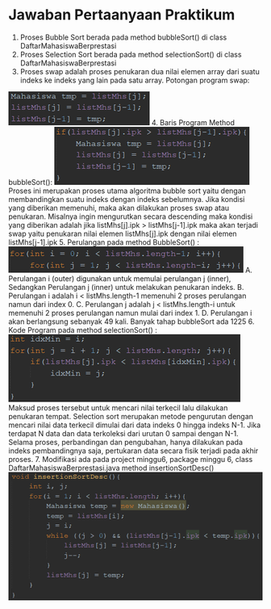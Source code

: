 # Jawaban Pertaanyaan Praktikum

1. Proses Bubble Sort berada pada method bubbleSort() di class DaftarMahasiswaBerprestasi
2. Proses Selection Sort berada pada method selectionSort() di class DaftarMahasiswaBerprestasi
3. Proses swap adalah proses penukaran dua nilai elemen array dari suatu indeks ke indeks yang lain pada satu array. Potongan program swap:
<img src = swap.png>  
4. Baris Program Method bubbleSort():
<img src = bubbleSort.png>
Proses ini merupakan proses utama algoritma bubble sort yaitu dengan membandingkan suatu indeks dengan indeks sebelumnya. Jika kondisi yang diberikan memenuhi, maka akan dilakukan proses swap atau penukaran. Misalnya ingin mengurutkan secara descending maka kondisi yang diberikan adalah jika listMhs[j].ipk > listMhs[j-1].ipk maka akan terjadi swap yaitu penukaran nilai elemen listMhs[j].ipk dengan nilai elemen listMhs[j-1].ipk
5. Perulangan pada method BubbleSort() :
<img src = "perulangan bubbleSort.png">
A. Perulangan i (outer) digunakan untuk memulai perulangan j (inner), Sedangkan Perulangan j (inner) untuk melakukan penukaran indeks.  
B. Perulangan i adalah i < listMhs.length-1 memenuhi 2 proses perulangan namun dari index 0.  
C. Perulangan j adalah j < listMhs.length-i untuk memenuhi 2 proses perulangan namun mulai dari index 1.  
D. Perulangan i akan berlangsung sebanyak 49 kali. Banyak tahap bubbleSort ada 1225
6. Kode Program pada method selectionSort() :
<img src = selectionSort.png>
Maksud proses tersebut untuk mencari nilai terkecil lalu dilakukan penukaran tempat. Selection sort merupakan metode pengurutan dengan mencari nilai data terkecil dimulai dari data indeks 0 hingga indeks N-1. Jika terdapat N data dan data terkoleksi dari urutan 0 sampai dengan N-1. Selama proses, perbandingan dan pengubahan, hanya dilakukan pada indeks pembandingnya saja, pertukaran data secara fisik terjadi pada akhir proses.
7. Modifikasi ada pada project minggu6, package minggu 6, class DaftarMahasiswaBerprestasi.java method insertionSortDesc()
<img src = modifikasi.png>